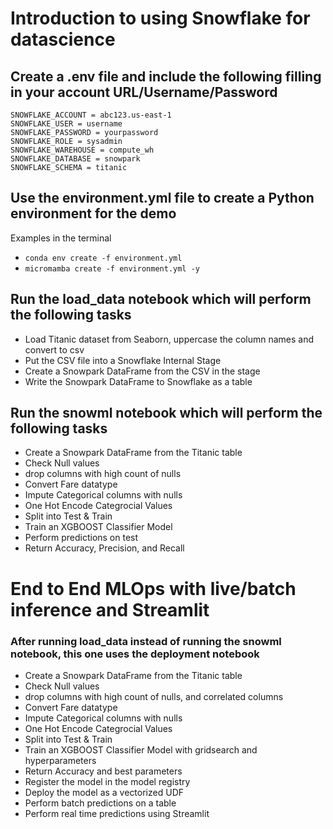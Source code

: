 # Introduction to using Snowflake for datascience

## Create a .env file and include the following filling in your account URL/Username/Password

```
SNOWFLAKE_ACCOUNT = abc123.us-east-1
SNOWFLAKE_USER = username
SNOWFLAKE_PASSWORD = yourpassword
SNOWFLAKE_ROLE = sysadmin
SNOWFLAKE_WAREHOUSE = compute_wh
SNOWFLAKE_DATABASE = snowpark
SNOWFLAKE_SCHEMA = titanic
```

## Use the environment.yml file to create a Python environment for the demo
Examples in the terminal
- `conda env create -f environment.yml`
- `micromamba create -f environment.yml -y`


## Run the load_data notebook which will perform the following tasks
- Load Titanic dataset from Seaborn, uppercase the column names and convert to csv
- Put the CSV file into a Snowflake Internal Stage
- Create a Snowpark DataFrame from the CSV in the stage
- Write the Snowpark DataFrame to Snowflake as a table <br>

## Run the snowml notebook which will perform the following tasks
- Create a Snowpark DataFrame from the Titanic table
- Check Null values
- drop columns with high count of nulls
- Convert Fare datatype
- Impute Categorical columns with nulls
- One Hot Encode Categrocial Values
- Split into Test & Train
- Train an XGBOOST Classifier Model
- Perform predictions on test
- Return Accuracy, Precision, and Recall

# End to End MLOps with live/batch inference and Streamlit
### After running load_data instead of running the snowml notebook, this one uses the deployment notebook
- Create a Snowpark DataFrame from the Titanic table
- Check Null values
- drop columns with high count of nulls, and correlated columns
- Convert Fare datatype
- Impute Categorical columns with nulls
- One Hot Encode Categrocial Values
- Split into Test & Train
- Train an XGBOOST Classifier Model with gridsearch and hyperparameters
- Return Accuracy and best parameters
- Register the model in the model registry
- Deploy the model as a vectorized UDF
- Perform batch predictions on a table
- Perform real time predictions using Streamlit
